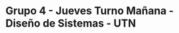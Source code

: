 Grupo 4 - Jueves Turno Mañana - Diseño de Sistemas - UTN
========================================================